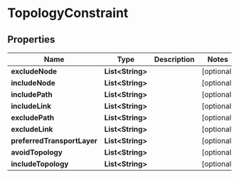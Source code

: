 
# TopologyConstraint

## Properties
Name | Type | Description | Notes
------------ | ------------- | ------------- | -------------
**excludeNode** | **List&lt;String&gt;** |  |  [optional]
**includeNode** | **List&lt;String&gt;** |  |  [optional]
**includePath** | **List&lt;String&gt;** |  |  [optional]
**includeLink** | **List&lt;String&gt;** |  |  [optional]
**excludePath** | **List&lt;String&gt;** |  |  [optional]
**excludeLink** | **List&lt;String&gt;** |  |  [optional]
**preferredTransportLayer** | **List&lt;String&gt;** |  |  [optional]
**avoidTopology** | **List&lt;String&gt;** |  |  [optional]
**includeTopology** | **List&lt;String&gt;** |  |  [optional]



